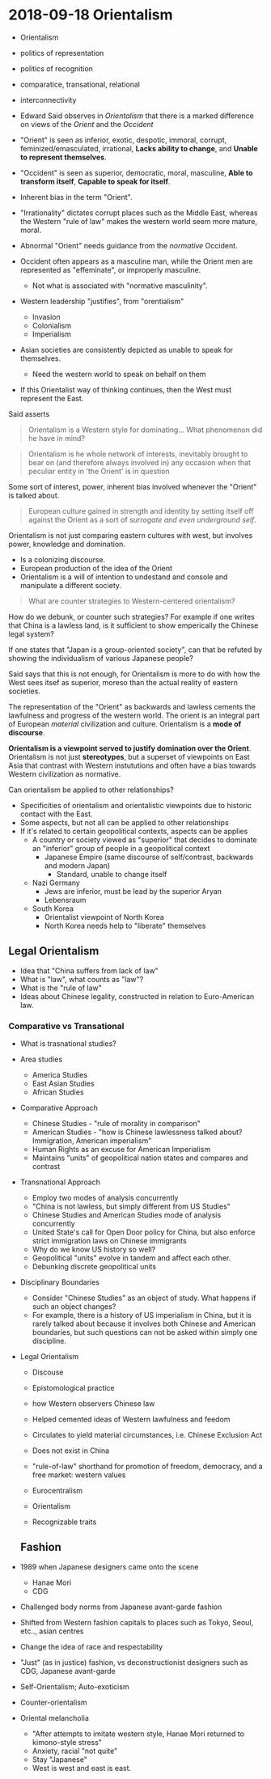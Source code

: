 # 2018-09-18 Orientalism

- Orientalism
- politics of representation
- politics of recognition
- comparatice, transational, relational
- interconnectivity

- Edward Said observes in *Orientalism* that there is a marked difference on views of the *Orient* and the *Occident*
- "Orient" is seen as inferior, exotic, despotic, immoral, corrupt, feminized/emasculated, irrational, **Lacks ability to change**, and **Unable to represent themselves**.
- "Occident" is seen as superior, democratic, moral, masculine, **Able to transform itself**, **Capable to speak for itself**.
- Inherent bias in the term "Orient".
- "Irrationality" dictates corrupt places such as the Middle East, whereas the Western "rule of law" makes the western world seem more mature, moral.
- Abnormal "Orient" needs guidance from the *normative* Occident.

- Occident often appears as a masculine man, while the Orient men are represented as "effeminate", or improperly masculine.
  - Not what is associated with "normative masculinity".

- Western leadership "justifies", from "orentialism"
  - Invasion
  - Colonialism
  - Imperialism

- Asian societies are consistently depicted as unable to speak for themselves.
  - Need the western world to speak on behalf on them

- If this Orientalist way of thinking continues, then the West must represent the East.

Said asserts 
> Orientalism is a Western style for dominating...
What phenomenon did he have in mind?

> Orientalism is he whole network of interests, inevitably brought to bear on (and therefore always involved in) any occasion when that peculiar entity in 'the Orient' is in question

Some sort of interest, power, inherent bias involved whenever the "Orient" is talked about.

> European culture gained in strength and identity by setting itself off against the Orient as a sort of *surrogate and even underground self*.

Orientalism is not just comparing eastern cultures with west, but involves power, knowledge and domination.

- Is a colonizing discourse.
- European production of the idea of the Orient
- Orientalism is a will of intention to undestand and console and manipulate a different society.

> What are counter strategies to Western-centered orientalism?

How do we debunk, or counter such strategies? For example if one writes that China is a lawless land, is it sufficient to show emperically the Chinese legal system?

If one states that "Japan is a group-oriented society", can that be refuted by showing the individualism of various Japanese people?

Said says that this is not enough, for Orientalism is more to do with how the West sees itsef as superior, moreso than the actual reality of eastern societies.


The representation of the "Orient" as backwards and lawless cements the lawfulness and progress of the western world. The orient is an integral part of European *material* civilization and culture. Orientalism is a **mode of discourse**.

**Orientalism is a viewpoint served to justify domination over the Orient**. Orientalism is not just **stereotypes**, but a superset of viewpoints on East Asia that contrast with Western instututions and often have a bias towards Western civilization as normative.

Can orientalism be applied to other relationships?
- Specificities of orientalism and orientalistic viewpoints due to historic contact with the East.
- Some aspects, but not all can be applied to other relationships
- If it's related to certain geopolitical contexts, aspects can be applies
  - A country or society viewed as "superior" that decides to dominate an "inferior" group of people in a geopolitical context
    - Japanese Empire (same discourse of self/contrast, backwards and modern Japan)
      - Standard, unable to change itself
   - Nazi Germany
     - Jews are inferior, must be lead by the superior Aryan
     - Lebensraum
    - South Korea
      - Orientalist viewpoint of North Korea
      - North Korea needs help to "liberate" themselves

## Legal Orientalism

- Idea that "China suffers from lack of law"
- What is "law", what counts as "law"?
- What is the "rule of law"
- Ideas about Chinese legality, constructed in relation to Euro-American law.

### Comparative vs Transational

- What is trasnational studies?
- Area studies
  - America Studies
  - East Asian Studies
  - African Studies

- Comparative Approach
  - Chinese Studies - "rule of morality in comparison"
  - American Studies - "how is Chinese lawlessness talked about? Immigration, American imperialism"
  - Human Rights as an excuse for American Imperialism
  - Maintains "units" of geopolitical nation states and compares and contrast
- Transnational Approach
  - Employ two modes of analysis concurrently
  - "China is not lawless, but simply different from US Studies"
  - Chinese Studies and American Studies mode of analysis concurrently
  - United State's call for Open Door policy for China, but also enforce strict immigration laws on Chinese immigrants
  - Why do we know US history so well?
  - Geopolitical "units" evolve in tandem and affect each other.
  - Debunking discrete geopolitical units

- Disciplinary Boundaries
  - Consider "Chinese Studies" as an object of study. What happens if such an object changes? 
  - For example, there is a history of US imperialism in China, but it is rarely talked about because it involves
    both Chinese and American boundaries, but such questions can not be asked within simply one discipline.
  
- Legal Orientalism
  - Discouse
  - Epistomological practice
  - how Western observers Chinese law
  - Helped cemented ideas of Western lawfulness and feedom
  - Circulates to yield material circumstances, i.e. Chinese Exclusion Act
  - Does not exist in China
  - "rule-of-law" shorthand for promotion of freedom, democracy, and a free market: western values 
  
  - Eurocentralism
  - Orientalism
  - Recognizable traits
  ## Fashion
  
- 1989 when Japanese designers came onto the scene
  - Hanae Mori
  - CDG
- Challenged body norms from Japanese avant-garde fashion
- Shifted from Western fashion capitals to places such as Tokyo, Seoul, etc.., asian centres
- Change the idea of race and respectability
- "Just" (as in justice) fashion, vs deconstructionist designers such as CDG, Japanese avant-garde
- Self-Orientalism; Auto-exoticism
- Counter-orientalism
- Oriental melancholia
  - "After attempts to imitate western style, Hanae Mori returned to kimono-style stress"
  - Anxiety, racial "not quite"
  - Stay "Japanese"
  - West is west and east is east.



